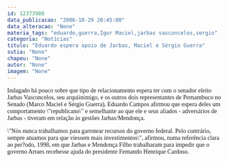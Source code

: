 ```yaml
---
id: 12373988
data_publicacao: "2006-10-29 20:45:00"
data_alteracao: "None"
materia_tags: "eduardo,guerra,Igor Maciel,jarbas vasconcelos,sergio"
categoria: "Notícias"
titulo: "Eduardo espera apoio de Jarbas, Maciel e Sérgio Guerra"
sutia: "None"
chapeu: "None"
autor: "None"
imagem: "None"
---
```

<p><P><FONT face=Verdana>Indagado há pouco sobre que tipo de relacionamento espera ter com o senador eleito Jarbas Vasconcelos, seu arquiinimigo, e os outros dois representantes de Pernambuco no Senado (Marco Maciel e Sérgio Guerra), Eduardo Campos afirmou que espera deles um comportamento \"republicano\" e semelhante ao que ele e seus aliados - adversários de Jarbas - tiveram em relação às gestões Jarbas/Mendonça.</FONT></P></p>
<p><P><FONT face=Verdana>\"Nòs nunca trabalhamos para garrotear recursos do governo federal. Pelo contrário, sempre atuamos para que viessem mais investimentos\", afirmou, numa referência clara ao per?odo, 1998, em que Jarbas e Mendonça Filho trabalharam para impedir que o governo Arraes recebesse ajuda do presidente Fernando Henrique Cardoso.</FONT></P> </p>
